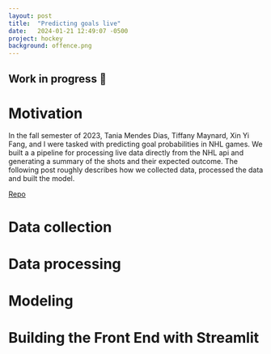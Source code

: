 ```yaml
---
layout: post
title:  "Predicting goals live"
date:   2024-01-21 12:49:07 -0500
project: hockey
background: offence.png
---
```

## Work in progress :construction:
# Motivation
In the fall semester of 2023, Tania Mendes Dias, Tiffany Maynard, Xin Yi Fang,
and I were tasked with predicting goal probabilities in NHL games. We built a a
pipeline for processing live data directly from the NHL api and generating a
summary of the shots and their expected outcome. The following post roughly
describes how we collected data, processed the data and built the model.

[Repo](https://github.com/SimonTheoret/A10project)

# Data collection
# Data processing
# Modeling
# Building the Front End with Streamlit

